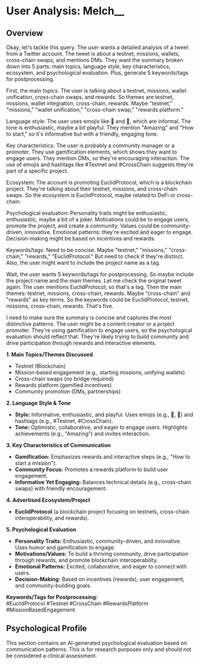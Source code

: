 # User Analysis: Melch__

## Overview

<think>
Okay, let's tackle this query. The user wants a detailed analysis of a tweet from a Twitter account. The tweet is about a testnet, missions, wallets, cross-chain swaps, and mentions DMs. They want the summary broken down into 5 parts: main topics, language style, key characteristics, ecosystem, and psychological evaluation. Plus, generate 5 keywords/tags for postprocessing.

First, the main topics. The user is talking about a testnet, missions, wallet unification, cross-chain swaps, and rewards. So themes are testnet, missions, wallet integration, cross-chain, rewards. Maybe "testnet," "missions," "wallet unification," "cross-chain swap," "rewards platform."

Language style: The user uses emojis like 🚫 and 🌟, which are informal. The tone is enthusiastic, maybe a bit playful. They mention "Amazing" and "How to start," so it's informative but with a friendly, engaging tone.

Key characteristics: The user is probably a community manager or a promoter. They use gamification elements, which shows they want to engage users. They mention DMs, so they're encouraging interaction. The use of emojis and hashtags like #Testnet and #CrossChain suggests they're part of a specific project.

Ecosystem: The account is promoting EuclidProtocol, which is a blockchain project. They're talking about their testnet, missions, and cross-chain swaps. So the ecosystem is EuclidProtocol, maybe related to DeFi or cross-chain.

Psychological evaluation: Personality traits might be enthusiastic, enthusiastic, maybe a bit of a joker. Motivations could be to engage users, promote the project, and create a community. Values could be community-driven, innovative. Emotional patterns: they're excited and eager to engage. Decision-making might be based on incentives and rewards.

Keywords/tags: Need to be concise. Maybe "testnet," "missions," "cross-chain," "rewards," "EuclidProtocol." But need to check if they're distinct. Also, the user might want to include the project name as a tag.

Wait, the user wants 5 keywords/tags for postprocessing. So maybe include the project name and the main themes. Let me check the original tweet again. The user mentions EuclidProtocol, so that's a tag. Then the main themes: testnet, missions, cross-chain, rewards. Maybe "cross-chain" and "rewards" as key terms. So the keywords could be EuclidProtocol, testnet, missions, cross-chain, rewards. That's five.

I need to make sure the summary is concise and captures the most distinctive patterns. The user might be a content creator or a project promoter. They're using gamification to engage users, so the psychological evaluation should reflect that. They're likely trying to build community and drive participation through rewards and interactive elements.
</think>

**1. Main Topics/Themes Discussed**  
- Testnet (Blockchain)  
- Mission-based engagement (e.g., starting missions, unifying wallets)  
- Cross-chain swaps (no bridge required)  
- Rewards platform (gamified incentives)  
- Community promotion (DMs, partnerships)  

**2. Language Style & Tone**  
- **Style:** Informative, enthusiastic, and playful. Uses emojis (e.g., 🚫, 🌟) and hashtags (e.g., #Testnet, #CrossChain).  
- **Tone:** Optimistic, collaborative, and eager to engage users. Highlights achievements (e.g., "Amazing") and invites interaction.  

**3. Key Characteristics of Communication**  
- **Gamification:** Emphasizes rewards and interactive steps (e.g., "How to start a mission").  
- **Community Focus:** Promotes a rewards platform to build user engagement.  
- **Informative Yet Engaging:** Balances technical details (e.g., cross-chain swaps) with friendly encouragement.  

**4. Advertised Ecosystem/Project**  
- **EuclidProtocol** (a blockchain project focusing on testnets, cross-chain interoperability, and rewards).  

**5. Psychological Evaluation**  
- **Personality Traits:** Enthusiastic, community-driven, and innovative. Uses humor and gamification to engage.  
- **Motivations/Values:** To build a thriving community, drive participation through rewards, and promote blockchain interoperability.  
- **Emotional Patterns:** Excited, collaborative, and eager to connect with users.  
- **Decision-Making:** Based on incentives (rewards), user engagement, and community-building goals.  

**Keywords/Tags for Postprocessing:**  
#EuclidProtocol #Testnet #CrossChain #RewardsPlatform #MissionBasedEngagement

## Psychological Profile

This section contains an AI-generated psychological evaluation based on communication patterns. This is for research purposes only and should not be considered a clinical assessment.